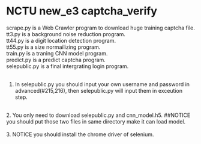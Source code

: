 # NCTU new_e3 captcha_verify

scrape.py is a Web Crawler program to download huge training captcha file.<br>
tt3.py is a background noise reduction program.<br>
tt44.py is a digit location detection program.<br>
tt55.py is a size normailizing program.<br>
train.py is a traning CNN model program.<br>
predict.py is a predict captcha program.<br>
selepublic.py is a final intergrating login program.<br>
<br>
1. In selepublic.py you should input your own username and password in advanced(#215,216), then selepublic.py will input them in exceution step.<br>
<br>
2. You only need to download selepublic.py and cnn_model.h5. ##NOTICE you should put those two files in same directory make it can load model. <br>
<br>
3. NOTICE you should install the chrome driver of selenium.<br>
